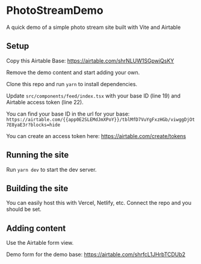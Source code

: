 # PhotoStreamDemo

A quick demo of a simple photo stream site built with Vite and Airtable

## Setup

Copy this Airtable Base: https://airtable.com/shrNLUW1SGpwiQsKY

Remove the demo content and start adding your own.

Clone this repo and run `yarn` to install dependencies.

Update `src/components/feed/index.tsx` with your base ID (line 19) and Airtable access token (line 22).

You can find your base ID in the url for your base: `https://airtable.com/{{app0E2SLEMdJmXPoY}}/tblMfD7VuYgFxzHGb/viwggDjOt7E8yaE3r?blocks=hide`

You can create an access token here: https://airtable.com/create/tokens

## Running the site

Run `yarn dev` to start the dev server.

## Building the site

You can easily host this with Vercel, Netlify, etc. Connect the repo and you should be set.

## Adding content

Use the Airtable form view.

Demo form for the demo base: https://airtable.com/shrfcL1JHrbTCDUb2
